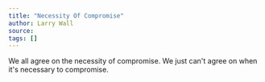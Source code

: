 ```yaml
---
title: "Necessity Of Compromise"
author: Larry Wall
source:
tags: []
---
```


We all agree on the necessity of compromise. We just can't agree on when it's necessary to compromise.
